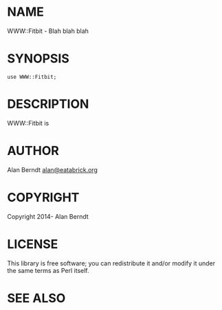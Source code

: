# NAME

WWW::Fitbit - Blah blah blah

# SYNOPSIS

    use WWW::Fitbit;

# DESCRIPTION

WWW::Fitbit is

# AUTHOR

Alan Berndt <alan@eatabrick.org>

# COPYRIGHT

Copyright 2014- Alan Berndt

# LICENSE

This library is free software; you can redistribute it and/or modify
it under the same terms as Perl itself.

# SEE ALSO

